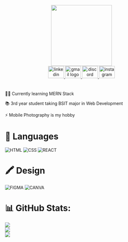 <div align="center">
<img height="200" src="https://github.com/Zhicheong/Zhicheong/assets/139144915/a749cf9d-ee34-4c42-a733-04f62531b6dc" />
</div>

<div align="center">
 <a href="https://www.linkedin.com/in/zhi-cheong-603253247/" target="_blank">
  <img src="https://raw.githubusercontent.com/maurodesouza/profile-readme-generator/master/src/assets/icons/social/linkedin/default.svg" width="52" height="40" alt="linkedin logo"  />
 </a>
 <a href="mailto:zhicheong15@gmail.com" target="_blank">
  <img src="https://raw.githubusercontent.com/maurodesouza/profile-readme-generator/master/src/assets/icons/social/gmail/default.svg" width="52" height="40" alt="gmail logo"  />
 </a>
 <a href="discordapp.com/users/#9285" target="_blank">
  <img src="https://raw.githubusercontent.com/maurodesouza/profile-readme-generator/master/src/assets/icons/social/discord/default.svg" width="52" height="40" alt="discord logo"  />
 </a>
 <a href="https://www.instagram.com/zhi_cheong" target="_blank">
  <img src="https://raw.githubusercontent.com/maurodesouza/profile-readme-generator/master/src/assets/icons/social/instagram/default.svg" width="52" height="40" alt="instagram logo"  />
 </a>
</div>

###

# 
 👨‍💻  Currently learning MERN Stack 
 
 📚  3rd year student taking BSIT major in Web Development
 
 ⚡ Mobile Photography is my hobby
 
# 🚀 Languages 
![HTML](https://img.shields.io/badge/HTML-239120?style=for-the-badge&logo=html5&logoColor=white)
![CSS](	https://img.shields.io/badge/CSS-239120?&style=for-the-badge&logo=css3&logoColor=white)
![REACT](https://img.shields.io/badge/React-20232A?style=for-the-badge&logo=react&logoColor=61DAFB)

# 🖍 Design
![FIGMA](https://img.shields.io/badge/Figma-F24E1E?style=for-the-badge&logo=figma&logoColor=white)
![CANVA](https://img.shields.io/badge/Canva-%2300C4CC.svg?&style=for-the-badge&logo=Canva&logoColor=white)

# 📊 GitHub Stats:
![](https://github-readme-stats.vercel.app/api?username=Zhicheong&theme=tokyonight&hide_border=false&include_all_commits=false&count_private=false)<br/>
![](https://github-readme-streak-stats.herokuapp.com/?user=Zhicheong&theme=tokyonight&hide_border=false)<br/>
![](https://github-readme-stats.vercel.app/api/top-langs/?username=Zhicheong&theme=tokyonight&hide_border=false&include_all_commits=false&count_private=false&layout=compact)



